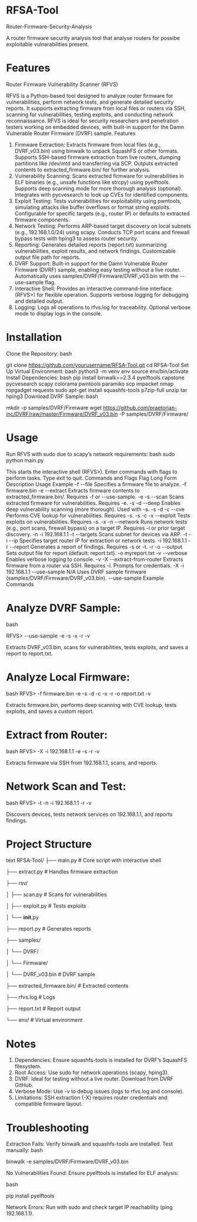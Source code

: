 # RFSA-Tool

Router-Firmware-Security-Analysis

A router firmware security analysis tool that analyse routers for possibe exploitable vulnarabilities present.

# Features

Router Firmware Vulnerability Scanner (RFVS)

RFVS is a Python-based tool designed to analyze router firmware for vulnerabilities, perform network tests, and generate detailed security reports. It supports extracting firmware from local files or routers via SSH, scanning for vulnerabilities, testing exploits, and conducting network reconnaissance. RFVS is ideal for security researchers and penetration testers working on embedded devices, with built-in support for the Damn Vulnerable Router Firmware (DVRF) sample.
Features

 1.  Firmware Extraction:
        Extracts firmware from local files (e.g., DVRF_v03.bin) using binwalk to unpack SquashFS or other formats.
        Supports SSH-based firmware extraction from live routers, dumping partitions like /dev/mtd and transferring via SCP.
        Outputs extracted contents to extracted_firmware.bin/ for further analysis.
  2. Vulnerability Scanning:
        Scans extracted firmware for vulnerabilities in ELF binaries (e.g., unsafe functions like strcpy) using pyelftools.
        Supports deep scanning mode for more thorough analysis (optional).
        Integrates with pycvesearch to look up CVEs for identified components.
  3. Exploit Testing:
        Tests vulnerabilities for exploitability using pwntools, simulating attacks like buffer overflows or format string exploits.
        Configurable for specific targets (e.g., router IP) or defaults to extracted firmware components.
  4. Network Testing:
        Performs ARP-based target discovery on local subnets (e.g., 192.168.1.0/24) using scapy.
        Conducts TCP port scans and firewall bypass tests with hping3 to assess router security.
  5. Reporting:
        Generates detailed reports (report.txt) summarizing vulnerabilities, exploit results, and network findings.
        Customizable output file path for reports.
  6. DVRF Support:
        Built-in support for the Damn Vulnerable Router Firmware (DVRF) sample, enabling easy testing without a live router.
        Automatically uses samples/DVRF/Firmware/DVRF_v03.bin with the --use-sample flag.
  7. Interactive Shell:
        Provides an interactive command-line interface (RFVS>) for flexible operation.
        Supports verbose logging for debugging and detailed output.
  8. Logging:
        Logs all operations to rfvs.log for traceability.
        Optional verbose mode to display logs in the console.

# Installation

  Clone the Repository:
  bash

git clone https://github.com/yourusername/RFSA-Tool.git
cd RFSA-Tool
Set Up Virtual Environment:
bash
python3 -m venv env
source env/bin/activate
Install Dependencies:
bash
pip install binwalk==2.3.4 pyelftools capstone pycvesearch scapy colorama pwntools paramiko scp impacket nmap ropgadget requests
sudo apt-get install squashfs-tools p7zip-full unzip tar hping3
Download DVRF Sample:
bash

  mkdir -p samples/DVRF/Firmware
  wget https://github.com/praetorian-inc/DVRF/raw/master/Firmware/DVRF_v03.bin -P samples/DVRF/Firmware/

# Usage

Run RFVS with sudo due to scapy’s network requirements:
bash
sudo python main.py

This starts the interactive shell (RFVS>). Enter commands with flags to perform tasks. Type exit to quit.
Commands and Flags
Flag	Long Form	Description	Usage Example
-f	--file	Specifies a firmware file to analyze.	-f firmware.bin
-e	--extract	Extracts firmware contents to extracted_firmware.bin/. Requires -f or --use-sample.	-e
-s	--scan	Scans extracted firmware for vulnerabilities. Requires -e.	-s
-d	--deep	Enables deep vulnerability scanning (more thorough). Used with -s.	-s -d
-c	--cve	Performs CVE lookup for vulnerabilities. Requires -s.	-s -c
-x	--exploit	Tests exploits on vulnerabilities. Requires -s.	-x
-n	--network	Runs network tests (e.g., port scans, firewall bypass) on a target IP. Requires -i or prior target discovery.	-n -i 192.168.1.1
-t	--targets	Scans subnet for devices via ARP.	-t
-i	--ip	Specifies target router IP for extraction or network tests.	-i 192.168.1.1
-r	--report	Generates a report of findings. Requires -s or -t.	-r
-o	--output	Sets output file for report (default: report.txt).	-o myreport.txt
-v	--verbose	Enables verbose logging to console.	-v
-X	--extract-from-router	Extracts firmware from a router via SSH. Requires -i. Prompts for credentials.	-X -i 192.168.1.1
--use-sample	N/A	Uses DVRF sample firmware (samples/DVRF/Firmware/DVRF_v03.bin).	--use-sample
Example Commands

  # Analyze DVRF Sample:
  bash

RFVS> --use-sample -e -s -x -r -v

  Extracts DVRF_v03.bin, scans for vulnerabilities, tests exploits, and saves a report to report.txt.

# Analyze Local Firmware:
bash
RFVS> -f firmware.bin -e -s -d -c -x -r -o report.txt -v

  Extracts firmware.bin, performs deep scanning with CVE lookup, tests exploits, and saves a custom report.

# Extract from Router:
bash
RFVS> -X -i 192.168.1.1 -e -s -r -v

  Extracts firmware via SSH from 192.168.1.1, scans, and reports.

# Network Scan and Test:
bash
RFVS> -t -n -i 192.168.1.1 -r -v

  Discovers devices, tests network services on 192.168.1.1, and reports findings.

# Project Structure
text
RFSA-Tool/
├── main.py              # Core script with interactive shell

├── extract.py           # Handles firmware extraction

├── rsv/

│   ├── scan.py         # Scans for vulnerabilities

│   ├── exploit.py      # Tests exploits

│   └── __init__.py

├── report.py            # Generates reports

├── samples/

│   └── DVRF/

│       └── Firmware/

│           └── DVRF_v03.bin  # DVRF sample

├── extracted_firmware.bin/  # Extracted contents

├── rfvs.log             # Logs

├── report.txt           # Report output

└── env/                 # Virtual environment


# Notes

   1. Dependencies: Ensure squashfs-tools is installed for DVRF’s SquashFS filesystem.
   2. Root Access: Use sudo for network operations (scapy, hping3).
   3. DVRF: Ideal for testing without a live router. Download from DVRF GitHub.
   4. Verbose Mode: Use -v to debug issues (logs to rfvs.log and console).
   5. Limitations: SSH extraction (-X) requires router credentials and compatible firmware layout.

# Troubleshooting

   Extraction Fails: Verify binwalk and squashfs-tools are installed. Test manually:
   bash

binwalk -e samples/DVRF/Firmware/DVRF_v03.bin

No Vulnerabilities Found: Ensure pyelftools is installed for ELF analysis:

bash

pip install pyelftools

Network Errors: Run with sudo and check target IP reachability (ping 192.168.1.1).
